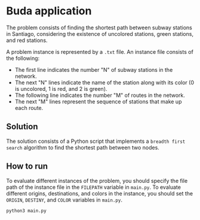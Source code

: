 # Buda application

The problem consists of finding the shortest path between subway stations in Santiago, considering the existence of uncolored stations, green stations, and red stations.

A problem instance is represented by a `.txt` file. An instance file consists of the following:
- The first line indicates the number "N" of subway stations in the network.
- The next "N" lines indicate the name of the station along with its color (0 is uncolored, 1 is red, and 2 is green).
- The following line indicates the number "M" of routes in the network.
- The next "M" lines represent the sequence of stations that make up each route.

## Solution

The solution consists of a Python script that implements a `breadth first search` algorithm to find the shortest path between two nodes.

## How to run

To evaluate different instances of the problem, you should specify the file path of the instance file in the `FILEPATH` variable in `main.py`. To evaluate different origins, destinations, and colors in the instance, you should set the `ORIGIN`, `DESTINY`, and `COLOR` variables in `main.py`.

```sh
python3 main.py
```
